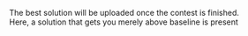 The best solution will be uploaded once the contest is finished. <br>
Here, a solution that gets you merely above baseline is present
